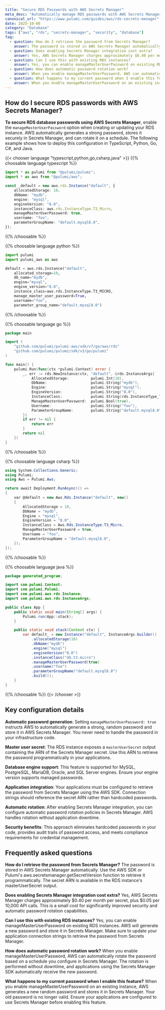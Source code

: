```yaml
---
title: "Secure RDS Passwords with AWS Secrets Manager"
meta_desc: "Automatically manage RDS passwords with AWS Secrets Manager for improved security and compliance using Pulumi."
canonical_url: "https://www.pulumi.com/guides/aws/rds-secrets-manager"
date: 2025-10-08
category: "Database"
tags: ["aws", "rds", "secrets-manager", "security", "database"]
faq:
  - question: How do I retrieve the password from Secrets Manager?
    answer: The password is stored in AWS Secrets Manager automatically. Use the AWS SDK or Pulumi's aws.secretsmanager.getSecretVersion function to retrieve it programmatically. The secret ARN is available in the RDS instance's masterUserSecret output.
  - question: Does enabling Secrets Manager integration cost extra?
    answer: Yes, AWS Secrets Manager charges approximately $0.40 per month per secret, plus $0.05 per 10,000 API calls. This is a small cost for significantly improved security and automatic password rotation capabilities.
  - question: Can I use this with existing RDS instances?
    answer: Yes, you can enable manageMasterUserPassword on existing RDS instances. AWS will generate a new password and store it in Secrets Manager. Make sure to update your application connection strings to retrieve the password from Secrets Manager.
  - question: How does automatic password rotation work?
    answer: When you enable manageMasterUserPassword, AWS can automatically rotate the password based on a schedule you configure in Secrets Manager. The rotation is performed without downtime, and applications using the Secrets Manager SDK automatically receive the new password.
  - question: What happens to my current password when I enable this feature?
    answer: When you enable manageMasterUserPassword on an existing instance, AWS generates a new random password and stores it in Secrets Manager. Your old password is no longer valid. Ensure your applications are configured to use Secrets Manager before enabling this feature.
---
```


## How do I secure RDS passwords with AWS Secrets Manager?

**To secure RDS database passwords using AWS Secrets Manager**, enable the `manageMasterUserPassword` option when creating or updating your RDS instance. AWS automatically generates a strong password, stores it securely in Secrets Manager, and can rotate it on a schedule. The following example shows how to deploy this configuration in TypeScript, Python, Go, C#, and Java.

{{< chooser language "typescript,python,go,csharp,java" >}}
{{% choosable language typescript %}}
```typescript
import * as pulumi from "@pulumi/pulumi";
import * as aws from "@pulumi/aws";

const _default = new aws.rds.Instance("default", {
    allocatedStorage: 10,
    dbName: "mydb",
    engine: "mysql",
    engineVersion: "8.0",
    instanceClass: aws.rds.InstanceType.T3_Micro,
    manageMasterUserPassword: true,
    username: "foo",
    parameterGroupName: "default.mysql8.0",
});
```
{{% /choosable %}}

{{% choosable language python %}}
```python
import pulumi
import pulumi_aws as aws

default = aws.rds.Instance("default",
    allocated_storage=10,
    db_name="mydb",
    engine="mysql",
    engine_version="8.0",
    instance_class=aws.rds.InstanceType.T3_MICRO,
    manage_master_user_password=True,
    username="foo",
    parameter_group_name="default.mysql8.0")
```
{{% /choosable %}}

{{% choosable language go %}}
```go
package main

import (
	"github.com/pulumi/pulumi-aws/sdk/v7/go/aws/rds"
	"github.com/pulumi/pulumi/sdk/v3/go/pulumi"
)

func main() {
	pulumi.Run(func(ctx *pulumi.Context) error {
		_, err := rds.NewInstance(ctx, "default", &rds.InstanceArgs{
			AllocatedStorage:          pulumi.Int(10),
			DbName:                    pulumi.String("mydb"),
			Engine:                    pulumi.String("mysql"),
			EngineVersion:             pulumi.String("8.0"),
			InstanceClass:             pulumi.String(rds.InstanceType_T3_Micro),
			ManageMasterUserPassword:  pulumi.Bool(true),
			Username:                  pulumi.String("foo"),
			ParameterGroupName:        pulumi.String("default.mysql8.0"),
		})
		if err != nil {
			return err
		}
		return nil
	})
}
```
{{% /choosable %}}

{{% choosable language csharp %}}
```csharp
using System.Collections.Generic;
using Pulumi;
using Aws = Pulumi.Aws;

return await Deployment.RunAsync(() =>
{
    var @default = new Aws.Rds.Instance("default", new()
    {
        AllocatedStorage = 10,
        DbName = "mydb",
        Engine = "mysql",
        EngineVersion = "8.0",
        InstanceClass = Aws.Rds.InstanceType.T3_Micro,
        ManageMasterUserPassword = true,
        Username = "foo",
        ParameterGroupName = "default.mysql8.0",
    });
});
```
{{% /choosable %}}

{{% choosable language java %}}
```java
package generated_program;

import com.pulumi.Context;
import com.pulumi.Pulumi;
import com.pulumi.aws.rds.Instance;
import com.pulumi.aws.rds.InstanceArgs;

public class App {
    public static void main(String[] args) {
        Pulumi.run(App::stack);
    }

    public static void stack(Context ctx) {
        var default_ = new Instance("default", InstanceArgs.builder()
            .allocatedStorage(10)
            .dbName("mydb")
            .engine("mysql")
            .engineVersion("8.0")
            .instanceClass("db.t3.micro")
            .manageMasterUserPassword(true)
            .username("foo")
            .parameterGroupName("default.mysql8.0")
            .build());
    }
}
```
{{% /choosable %}}
{{< /chooser >}}

## Key configuration details

**Automatic password generation**: Setting `manageMasterUserPassword: true` instructs AWS to automatically generate a strong, random password and store it in AWS Secrets Manager. You never need to handle the password in your infrastructure code.

**Master user secret**: The RDS instance exposes a `masterUserSecret` output containing the ARN of the Secrets Manager secret. Use this ARN to retrieve the password programmatically in your applications.

**Database engine support**: This feature is supported for MySQL, PostgreSQL, MariaDB, Oracle, and SQL Server engines. Ensure your engine version supports managed passwords.

**Application integration**: Your applications must be configured to retrieve the password from Secrets Manager using the AWS SDK. Connection strings should reference the secret ARN rather than hardcoded passwords.

**Automatic rotation**: After enabling Secrets Manager integration, you can configure automatic password rotation policies in Secrets Manager. AWS handles rotation without application downtime.

**Security benefits**: This approach eliminates hardcoded passwords in your code, provides audit trails of password access, and meets compliance requirements for credential management.

## Frequently asked questions

**How do I retrieve the password from Secrets Manager?**
The password is stored in AWS Secrets Manager automatically. Use the AWS SDK or Pulumi's aws.secretsmanager.getSecretVersion function to retrieve it programmatically. The secret ARN is available in the RDS instance's masterUserSecret output.

**Does enabling Secrets Manager integration cost extra?**
Yes, AWS Secrets Manager charges approximately $0.40 per month per secret, plus $0.05 per 10,000 API calls. This is a small cost for significantly improved security and automatic password rotation capabilities.

**Can I use this with existing RDS instances?**
Yes, you can enable manageMasterUserPassword on existing RDS instances. AWS will generate a new password and store it in Secrets Manager. Make sure to update your application connection strings to retrieve the password from Secrets Manager.

**How does automatic password rotation work?**
When you enable manageMasterUserPassword, AWS can automatically rotate the password based on a schedule you configure in Secrets Manager. The rotation is performed without downtime, and applications using the Secrets Manager SDK automatically receive the new password.

**What happens to my current password when I enable this feature?**
When you enable manageMasterUserPassword on an existing instance, AWS generates a new random password and stores it in Secrets Manager. Your old password is no longer valid. Ensure your applications are configured to use Secrets Manager before enabling this feature.
